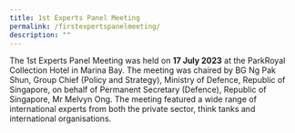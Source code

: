 ```yaml
---
title: 1st Experts Panel Meeting
permalink: /firstexpertspanelmeeting/
description: ""
---
```

The 1st Experts Panel Meeting was held on **17 July 2023** at the ParkRoyal Collection Hotel in Marina Bay. The meeting was chaired by BG Ng Pak Shun, Group Chief (Policy and Strategy), Ministry of Defence, Republic of Singapore, on behalf of Permanent Secretary (Defence), Republic of Singapore, Mr Melvyn Ong. The meeting featured a wide range of international experts from both the private sector, think tanks and international organisations.